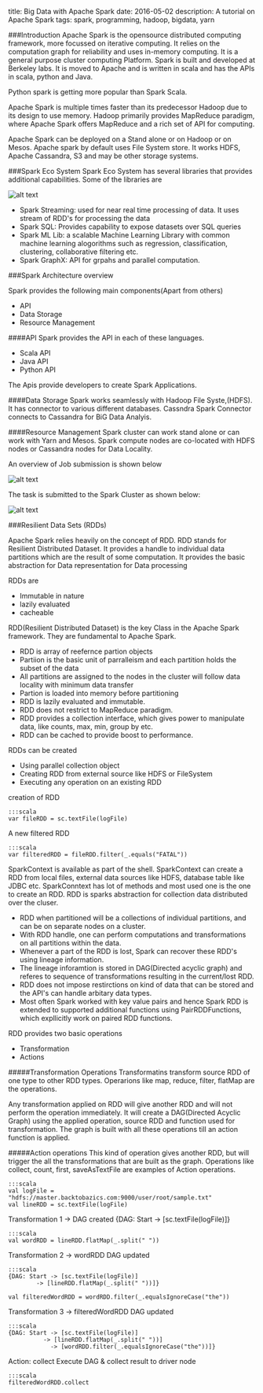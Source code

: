 title: Big Data with Apache Spark
date: 2016-05-02
description: A tutorial on Apache Spark
tags: spark, programming, hadoop, bigdata, yarn

###Introduction
Apache Spark is the opensource distributed computing framework, more focussed on iterative computing. It relies on the computation graph for reliability and uses in-memory computing. It is a general purpose cluster computing Platform. Spark is built and developed at Berkeley labs. It is moved to Apache and is written in scala and has the APIs in scala, python and Java. 

Python spark is getting more popular than Spark Scala.

Apache Spark is multiple times faster than its predecessor Hadoop due to its design to use memory.
Hadoop primarily provides MapReduce paradigm, where Apache Spark offers MapReduce and a rich set of API for computing.

Apache Spark can be deployed on a Stand alone or on Hadoop or on Mesos.
Apache spark by default uses File System store. It works HDFS, Apache Cassandra, S3 and may be other storage systems.

###Spark Eco System
Spark Eco System has several libraries that provides additional capabilities. Some of the libraries are

![alt text](/static/images/spark/spark-overview.png)

* Spark Streaming: used for near real time processing of data. It uses stream of RDD's for processing the data
* Spark SQL: Provides capability to expose datasets over SQL queries
* Spark ML Lib: a scalable Machine Learning Library with common machine learning alogorithms such as regression, classification, clustering, collaborative filtering etc.
* Spark GraphX: API for grpahs and parallel computation.

###Spark Architecture overview


Spark provides the following main components(Apart from others)

* API
* Data Storage
* Resource Management

####API
Spark provides the API in each of these languages.
* Scala API
* Java API
* Python API

The Apis provide developers to create Spark Applications.

####Data Storage
Spark works seamlessly with Hadoop File Syste,(HDFS). It has connector to various different databases.
Cassndra Spark Connector connects to Cassandra for BiG Data Analyis.


####Resource Management
Spark cluster can work stand alone or can work with Yarn and Mesos.
Spark compute nodes are co-located with HDFS nodes or Cassandra nodes for Data Locality.

An overview of Job submission is shown below

![alt text](/static/images/spark/Spark-Job-submission.png)

The task is submitted to the Spark Cluster as shown below:

![alt text](/static/images/spark/task-schedule.png)

###Resilient Data Sets (RDDs)

Apache Spark relies heavily on the concept of RDD. RDD stands for Resilient Distributed Dataset. 
It provides a handle to individual data partitions which are the result of some computation.
It provides the basic abstraction for Data representation for Data processing


RDDs are

* Immutable in nature
* lazily evaluated
* cacheable

RDD(Resilient Distributed Dataset) is the key Class in the Apache Spark framework. 
They are fundamental to Apache Spark.

* RDD is array of reefernce partion objects
* Partiion is the basic unit of parralleism and each partition holds the subset of the data
* All partitions are assigned to the nodes in the cluster will follow data locality with minimum data transfer
* Partion is loaded into memory before partitioning
* RDD is lazily evaluated and immutable.
* RDD does not restrict to MapReduce paradigm. 
* RDD provides a collection interface, which gives power to manipulate data, like counts, max, min, group by etc.
* RDD can be cached to provide boost to performance.

RDDs can be created
* Using parallel collection object
* Creating RDD from external source like HDFS or FileSystem
* Executing any operation on an existing RDD

creation of RDD

	:::scala
	var fileRDD = sc.textFile(logFile) 

A new filtered RDD

	:::scala 
	var filteredRDD = fileRDD.filter(_.equals("FATAL")) 


SparkContext is available as part of the shell.
SparkContext can create a RDD from local files, external data sources like HDFS, database table like JDBC etc.
SparkConntext has lot of methods and most used one is the one to create an RDD. RDD is sparks abstraction for collection data distributed over the cluser.


* RDD when partitioned will be a collections of individual partitions, and can be on separate nodes on a cluster.
* With RDD handle, one can perform computations and transformations on all partitions within the data.
* Whenever a part of the RDD is lost, Spark can recover these RDD's using lineage information. 
* The lineage inforamtion is stored in DAG(Directed acyclic graph) and referes to sequence of transformations resulting in the current/lost RDD.
* RDD does not impose restirctions on kind of data that can be stored and the API's can handle arbitary data types.
* Most often Spark worked with key value pairs and hence Spark RDD is extended to supported additional functions using PairRDDFunctions, which expllicitly work on paired RDD functions.

RDD provides two basic operations

* Transformation
* Actions

#####Transformation Operations
Transformatins transform source RDD of one type to other RDD types.
Operarions like map, reduce, filter, flatMap are the operations.

Any transformation applied on RDD will give another RDD and will not perform the operation immediately.
It will create a DAG(Directed Acyclic Graph) using the applied operation, source RDD and function used for transformation.
The graph is built with all these operations till an action function is applied.

#####Action operations
This kind of operation gives another RDD, but will trigger the all the transformations that are built as the graph.
Operations like collect, count, first, saveAsTextFile are examples of Action operations.

	:::scala
	val logFile = "hdfs://master.backtobazics.com:9000/user/root/sample.txt"
	val lineRDD = sc.textFile(logFile)
Transformation 1 -> DAG created
{DAG: Start -> [sc.textFile(logFile)]}

	:::scala
	val wordRDD = lineRDD.flatMap(_.split(" ")) 
Transformation 2 -> wordRDD DAG updated

	:::scala
	{DAG: Start -> [sc.textFile(logFile)] 
            -> [lineRDD.flatMap(_.split(" "))]}

	val filteredWordRDD = wordRDD.filter(_.equalsIgnoreCase("the")) 

Transformation 3 -> filteredWordRDD DAG updated

	:::scala
	{DAG: Start -> [sc.textFile(logFile)] 
              -> [lineRDD.flatMap(_.split(" "))]
                -> [wordRDD.filter(_.equalsIgnoreCase("the"))]}


Action: collect
Execute DAG & collect result to driver node

	:::scala	
	filteredWordRDD.collect 

